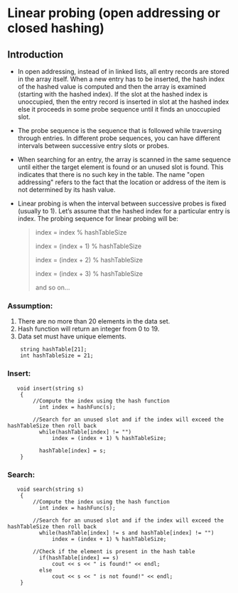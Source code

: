 #  Linear probing (open addressing or closed hashing)

## Introduction

- In open addressing, instead of in linked lists, all entry records are stored in the array itself. When a new entry has to be inserted, the hash index of the hashed value is computed and then the array is examined (starting with the hashed index). If the slot at the hashed index is unoccupied, then the entry record is inserted in slot at the hashed index else it proceeds in some probe sequence until it finds an unoccupied slot.

- The probe sequence is the sequence that is followed while traversing through entries. In different probe sequences, you can have different intervals between successive entry slots or probes.

- When searching for an entry, the array is scanned in the same sequence until either the target element is found or an unused slot is found. This indicates that there is no such key in the table. The name "open addressing" refers to the fact that the location or address of the item is not determined by its hash value.

- Linear probing is when the interval between successive probes is fixed (usually to 1). Let’s assume that the hashed index for a particular entry is index. The probing sequence for linear probing will be:

    > index = index % hashTableSize
    >
    >
    > index = (index + 1) % hashTableSize
    > 
    > index = (index + 2) % hashTableSize
    > 
    > index = (index + 3) % hashTableSize
    > 
    > and so on…


### Assumption:

1. There are no more than 20 elements in the data set.
2. Hash function will return an integer from 0 to 19.
3. Data set must have unique elements.
```
    string hashTable[21];
    int hashTableSize = 21;
````

### Insert:
```
   void insert(string s)
    {
        //Compute the index using the hash function
          int index = hashFunc(s);
        
        //Search for an unused slot and if the index will exceed the hashTableSize then roll back
          while(hashTable[index] != "")
              index = (index + 1) % hashTableSize;
  
          hashTable[index] = s;
    }
```

### Search:
```
   void search(string s)
    {
        //Compute the index using the hash function
          int index = hashFunc(s);
        
        //Search for an unused slot and if the index will exceed the hashTableSize then roll back
          while(hashTable[index] != s and hashTable[index] != "")
              index = (index + 1) % hashTableSize;
        
        //Check if the element is present in the hash table
          if(hashTable[index] == s)
              cout << s << " is found!" << endl;
          else
              cout << s << " is not found!" << endl;
    }
```
